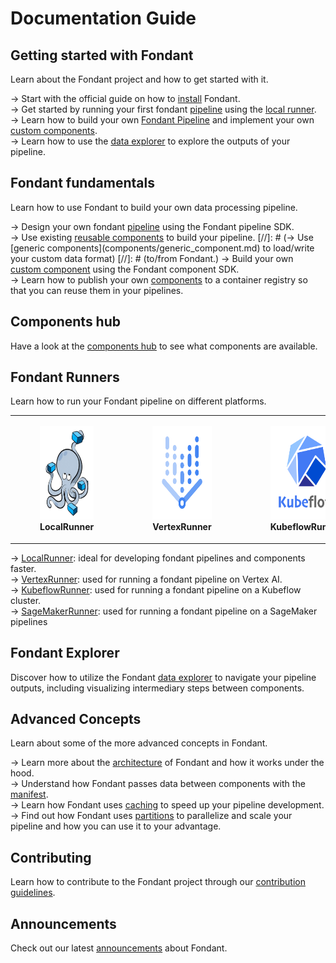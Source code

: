 # Documentation Guide

## Getting started with Fondant

Learn about the Fondant project and how to get started with it.

→ Start with the official guide on how to [install](guides/installation.md) Fondant.  
→ Get started by running your first fondant [pipeline](guides/first_pipeline.md) using the [local
runner](runners/local.md).  
→ Learn how to build your own [Fondant Pipeline](guides/build_a_simple_pipeline.md) and implement your 
own [custom components](guides/implement_custom_components.md).    
→ Learn how to use the [data explorer](data_explorer.md) to explore the outputs of your pipeline.

## Fondant fundamentals

Learn how to use Fondant to build your own data processing pipeline.

-> Design your own fondant [pipeline](pipeline.md) using the Fondant pipeline SDK.  
-> Use existing [reusable components](components/hub.md) to build your pipeline.
[//]: # (-> Use [generic components]&#40;components/generic_component.md&#41; to load/write your custom data format)
[//]: # (to/from Fondant.)
-> Build your own [custom component](components/custom_component.md) using the Fondant component
SDK.  
-> Learn how to publish your own [components](components/publishing_components.md) to a container
registry so that you can reuse them in your pipelines.

## Components hub

Have a look at the [components hub](components/hub.md) to see what components are available.

## Fondant Runners

Learn how to run your Fondant pipeline on different platforms.

<table class="images" width="100%" style="border: 0px solid white; width: 100%; text-align: center;">
    <tr style="border: 0px;">
        <td width="25%" style="border: 0px; width: 25%">
            <figure>
                <img src="https://github.com/ml6team/fondant/blob/main/docs/art/runners/docker_compose.png?raw=true"  style="height: 150px; margin-left: auto; margin-right: auto;" />
                <figcaption class="caption"><strong>LocalRunner</strong></figcaption>
            </figure>
        </td>
        <td width="25%" style="border: 0px; width: 25%">
            <figure>
                <img src="https://github.com/ml6team/fondant/blob/main/docs/art/runners/vertex_ai.png?raw=true"  style="height: 150px; margin-left: auto; margin-right: auto;" />
                <figcaption class="caption"><strong>VertexRunner</strong></figcaption>
            </figure>
        </td>
        <td width="25%" style="border: 0px; width: 25%">
            <figure>
                <img src="https://github.com/ml6team/fondant/blob/main/docs/art/runners/kubeflow_pipelines.png?raw=true"  style="height: 150px; margin-left: auto; margin-right: auto;" />
                <figcaption class="caption"><strong>KubeflowRunner</strong></figcaption>
            </figure>
        </td>
        <td width="25%" style="border: 0px; width: 25%">
            <figure>
                <img src="https://github.com/ml6team/fondant/blob/main/docs/art/runners/sagemaker.png?raw=true"  style="height: 150px; margin-left: auto; margin-right: auto;" />
                <figcaption class="caption"><strong>SageMakerRunner</strong></figcaption>
            </figure>
        </td>
    </tr>
</table>



-> [LocalRunner](runners/local.md): ideal for developing fondant pipelines and components faster.   
-> [VertexRunner](runners/vertex.md): used for running a fondant pipeline on Vertex AI.  
-> [KubeflowRunner](runners/kfp.md): used for running a fondant pipeline on a Kubeflow cluster.  
-> [SageMakerRunner](runners/sagemaker.md): used for running a fondant pipeline on a SageMaker pipelines

## Fondant Explorer

Discover how to utilize the Fondant [data explorer](data_explorer.md) to navigate your pipeline
outputs, including visualizing intermediary steps between components.

## Advanced Concepts

Learn about some of the more advanced concepts in Fondant.

-> Learn more about the [architecture](architecture.md) of Fondant and how it works under the
hood.  
-> Understand how Fondant passes data between components with the [manifest](manifest.md).  
-> Learn how Fondant uses [caching](caching.md) to speed up your pipeline development.  
-> Find out how Fondant uses [partitions](partitions.md) to parallelize and scale your pipeline and
how you can use it to your advantage.

## Contributing

Learn how to contribute to the Fondant project through
our [contribution guidelines](contributing.md).

## Announcements

Check out our latest [announcements](blog/index.md) about Fondant.
